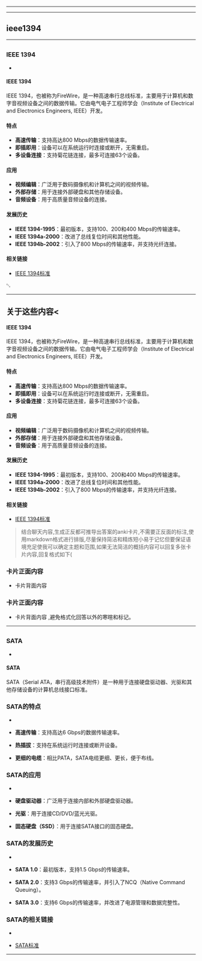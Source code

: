# 
___
___
## ieee1394
___
## 
### IEEE 1394
- 

#### IEEE 1394

IEEE 1394，也被称为FireWire，是一种高速串行总线标准，主要用于计算机和数字音视频设备之间的数据传输。它由电气电子工程师学会（Institute of Electrical and Electronics Engineers, IEEE）开发。

#### 特点

- **高速传输**：支持高达800 Mbps的数据传输速率。
- **即插即用**：设备可以在系统运行时连接或断开，无需重启。
- **多设备连接**：支持菊花链连接，最多可连接63个设备。

#### 应用

- **视频编辑**：广泛用于数码摄像机和计算机之间的视频传输。
- **外部存储**：用于连接外部硬盘和其他存储设备。
- **音频设备**：用于高质量音频设备的连接。

#### 发展历史

- **IEEE 1394-1995**：最初版本，支持100、200和400 Mbps的传输速率。
- **IEEE 1394a-2000**：改进了总线复位时间和其他性能。
- **IEEE 1394b-2002**：引入了800 Mbps的传输速率，并支持光纤连接。

#### 相关链接

- [IEEE 1394标准](https://standards.ieee.org/standard/1394-1995.html)

␃
___
## 关于这些内容<

#### IEEE 1394

IEEE 1394，也被称为FireWire，是一种高速串行总线标准，主要用于计算机和数字音视频设备之间的数据传输。它由电气电子工程师学会（Institute of Electrical and Electronics Engineers, IEEE）开发。

#### 特点

- **高速传输**：支持高达800 Mbps的数据传输速率。
- **即插即用**：设备可以在系统运行时连接或断开，无需重启。
- **多设备连接**：支持菊花链连接，最多可连接63个设备。

#### 应用

- **视频编辑**：广泛用于数码摄像机和计算机之间的视频传输。
- **外部存储**：用于连接外部硬盘和其他存储设备。
- **音频设备**：用于高质量音频设备的连接。

#### 发展历史

- **IEEE 1394-1995**：最初版本，支持100、200和400 Mbps的传输速率。
- **IEEE 1394a-2000**：改进了总线复位时间和其他性能。
- **IEEE 1394b-2002**：引入了800 Mbps的传输速率，并支持光纤连接。

#### 相关链接

- [IEEE 1394标准](https://standards.ieee.org/standard/1394-1995.html)

>结合聊天内容,生成正反都可推导出答案的anki卡片,不需要正反面的标注,使用markdown格式进行排版,尽量保持简洁和精炼短小易于记忆但要保证语境充足使我可以确定主题和范围,如果无法简洁的概括内容可以回复多张卡片内容,回复格式如下(
###  卡片正面内容
- 卡片背面内容   
###  卡片正面内容
- 卡片背面内容  ,避免格式化回答以外的寒暄和标记。
___
## 
### SATA
- 

#### SATA

SATA（Serial ATA，串行高级技术附件）是一种用于连接硬盘驱动器、光驱和其他存储设备的计算机总线接口标准。


### SATA的特点
- 

- **高速传输**：支持高达6 Gbps的数据传输速率。
- **热插拔**：支持在系统运行时连接或断开设备。
- **更细的电缆**：相比PATA，SATA电缆更细、更长，便于布线。


### SATA的应用
- 

- **硬盘驱动器**：广泛用于连接内部和外部硬盘驱动器。
- **光驱**：用于连接CD/DVD/蓝光光驱。
- **固态硬盘（SSD）**：用于连接SATA接口的固态硬盘。


### SATA的发展历史
- 

- **SATA 1.0**：最初版本，支持1.5 Gbps的传输速率。
- **SATA 2.0**：支持3 Gbps的传输速率，并引入了NCQ（Native Command Queuing）。
- **SATA 3.0**：支持6 Gbps的传输速率，并改进了电源管理和数据完整性。


### SATA的相关链接
- 

- [SATA标准](https://www.sata-io.org/)
___

